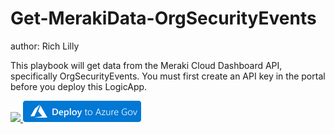 # Get-MerakiData-OrgSecurityEvents
author: Rich Lilly

This playbook will get data from the Meraki Cloud Dashboard API, specifically OrgSecurityEvents. You must first create an API key in the portal before you deploy this LogicApp.

<a href="https://portal.azure.com/#create/Microsoft.Template/uri/https%3A%2F%2Fraw.githubusercontent.com%2FAzure%2FAzure-Sentinel%2Fmaster%2FPlaybooks%2FGet-MerakiData-OrgSecurityEvents%2Fazuredeploy.json" target="_blank">
    <img src="https://aka.ms/deploytoazurebutton""/>
</a>
<a href="https://portal.azure.us/#create/Microsoft.Template/uri/https%3A%2F%2Fraw.githubusercontent.com%2Frichlilly2004%2FAzure-Sentinel%2Fmaster%2FPlaybooks%2FGet-MerakiData-OrgSecurityEvents%2Fazuredeploy.json" target="_blank">
<img src="https://raw.githubusercontent.com/Azure/azure-quickstart-templates/master/1-CONTRIBUTION-GUIDE/images/deploytoazuregov.png"/>
</a>
